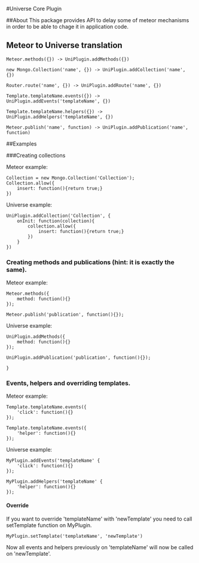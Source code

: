#Universe Core Plugin

##About
This package provides API to delay some of meteor mechanisms in order to be able to chage it in application code.

## Meteor to Universe translation

```
Meteor.methods({}) -> UniPlugin.addMethods({})
```

```
new Mongo.Collection('name', {}) -> UniPlugin.addCollection('name', {})
```

```
Router.route('name', {}) -> UniPlugin.addRoute('name', {})
```

```
Template.templateName.events({}) -> UniPlugin.addEvents('templateName', {})
```

```
Template.templateName.helpers({}) -> UniPlugin.addHelpers('templateName', {})
```

```
Meteor.publish('name', function) -> UniPlugin.addPublication('name', function)

```

##Examples

###Creating collections

Meteor example:

```
Collection = new Mongo.Collection('Collection');
Collection.allow({
	insert: function(){return true;}
})
```

Universe example:

```
UniPlugin.addCollection('Collection', {
	onInit: function(collection){
		collection.allow({
			insert: function(){return true;}
		})
	}
})
```

### Creating methods and publications (hint: it is exactly the same).

Meteor example:

```
Meteor.methods({
	method: function(){}
});

Meteor.publish('publication', function(){});
```

Universe example:

```
UniPlugin.addMethods({
	method: function(){}
});

UniPlugin.addPublication('publication', function(){});

}
```


### Events, helpers and overriding templates.

Meteor example:

```
Template.templateName.events({
	'click': function(){}
});

Template.templateName.events({
	'helper': function(){}
});
```

Universe example:

```
MyPlugin.addEvents('templateName' {
	'click': function(){}
});

MyPlugin.addHelpers('templateName' {
	'helper': function(){}
});
```

#### Override

If you want to override 'templateName' with 'newTemplate' you need to call setTemplate function on MyPlugin.

```
MyPlugin.setTemplate('templateName', 'newTemplate')

```

Now all events and helpers previously on 'templateName' will now be called on 'newTemplate'.
